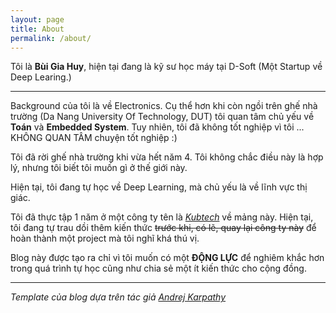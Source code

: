 ```yaml
---
layout: page
title: About
permalink: /about/
---
```


Tôi là **Bùi Gia Huy**, hiện tại đang là kỹ sư học máy tại D-Soft (Một Startup về Deep Learing.)

___

Background của tôi là về Electronics. Cụ thể hơn khi còn ngồi trên ghế nhà trường
(Da Nang University Of Technology, DUT) tôi quan tâm chủ yếu về **Toán** và **Embedded System**.
Tuy nhiên, tôi đã không tốt nghiệp vì tôi ... KHÔNG QUAN TÂM chuyện tốt nghiệp :)

Tôi đã rời ghế nhà trường khi vừa hết năm 4. Tôi không chắc điều này là hợp lý, nhưng tôi biết
tôi muốn gì ở thế giới này.

Hiện tại, tôi đang tự học về Deep Learning, mà chủ yếu là về lĩnh vực thị giác.

Tôi đã thực tập 1 năm ở một công ty tên là [_Kubtech_](https://kub.vn/) về mảng này.
Hiện tại, tôi đang tự trau dồi thêm kiến thức ~~trước khi, có lẽ, quay lại công ty này~~ để
hoàn thành một project mà tôi nghĩ khá thú vị.

Blog này được tạo ra chỉ vì tôi muốn có một **ĐỘNG LỰC** để nghiêm khắc hơn trong quá trình
tự học cũng như chia sẻ một ít kiến thức cho cộng đồng.

___

_Template của blog dựa trên tác giả [Andrej Karpathy](http://karpathy.github.io/)_
